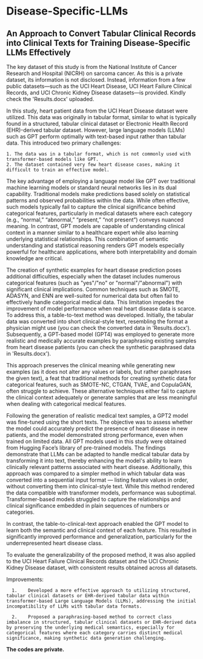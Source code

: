 # Disease-Specific-LLMs

## An Approach to Convert Tabular Clinical Records into Clinical Texts for Training Disease-Specific LLMs Effectively

The key dataset of this study is from the National Institute of Cancer Research and Hospital (NICRH) on sarcoma cancer. As this is a private dataset, its information is not disclosed. Instead, information from a few public datasets—such as the UCI Heart Disease, UCI Heart Failure Clinical Records, and UCI Chronic Kidney Disease datasets—is provided. Kindly check the 'Results.docx' uploaded.

In this study, heart patient data from the UCI Heart Disease dataset were utilized. This data was originally in tabular format, similar to what is typically found in a structured, tabular clinical dataset or Electronic Health Record (EHR)-derived tabular dataset. However, large language models (LLMs) such as GPT perform optimally with text-based input rather than tabular data. This introduced two primary challenges:

    1. The data was in a tabular format, which is not commonly used with transformer-based models like GPT.
    2. The dataset contained very few heart disease cases, making it difficult to train an effective model.
   
The key advantage of employing a language model like GPT over traditional machine learning models or standard neural networks lies in its dual capability. Traditional models make predictions based solely on statistical patterns and observed probabilities within the data. While often effective, such models typically fail to capture the clinical significance behind categorical features, particularly in medical datasets where each category (e.g., “normal,” “abnormal,” “present,” “not present”) conveys nuanced meaning. In contrast, GPT models are capable of understanding clinical context in a manner similar to a healthcare expert while also learning underlying statistical relationships. This combination of semantic understanding and statistical reasoning renders GPT models especially powerful for healthcare applications, where both interpretability and domain knowledge are critical.

The creation of synthetic examples for heart disease prediction poses additional difficulties, especially when the dataset includes numerous categorical features (such as "yes"/"no" or "normal"/"abnormal") with significant clinical implications. Common techniques such as SMOTE, ADASYN, and ENN are well-suited for numerical data but often fail to effectively handle categorical medical data. This limitation impedes the improvement of model performance when real heart disease data is scarce.
To address this, a table-to-text method was developed. Initially, the tabular data was converted into short clinical-style text, resembling the format a physician might use (you can check the converted data in 'Results.docx'). Subsequently, a GPT-based model (GPT4) was employed to generate more realistic and medically accurate examples by paraphrasing existing samples from heart disease patients (you can check the synthetic paraphrased data in 'Results.docx').

This approach preserves the clinical meaning while generating new examples (as it does not alter any values or labels, but rather paraphrases the given text), a feat that traditional methods for creating synthetic data for categorical features, such as SMOTE-NC, CTGAN, TVAE, and CopulaGAN, often struggle to achieve. These alternative techniques either fail to capture the clinical context adequately or generate samples that are less meaningful when dealing with categorical medical features.

Following the generation of realistic medical text samples, a GPT2 model was fine-tuned using the short texts. The objective was to assess whether the model could accurately predict the presence of heart disease in new patients, and the model demonstrated strong performance, even when trained on limited data.
All GPT models used in this study were obtained from Hugging Face’s library of pre-trained models. The findings demonstrate that LLMs can be adapted to handle medical tabular data by transforming it into text, thereby enhancing the model's ability to learn clinically relevant patterns associated with heart disease.
Additionally, this approach was compared to a simpler method in which tabular data was converted into a sequential input format — listing feature values in order, without converting them into clinical-style text. While this method rendered the data compatible with transformer models, performance was suboptimal. Transformer-based models struggled to capture the relationships and clinical significance embedded in plain sequences of numbers or categories.

In contrast, the table-to-clinical-text approach enabled the GPT model to learn both the semantic and clinical context of each feature. This resulted in significantly improved performance and generalization, particularly for the underrepresented heart disease class.

To evaluate the generalizability of the proposed method, it was also applied to the UCI Heart Failure Clinical Records dataset and the UCI Chronic Kidney Disease dataset, with consistent results obtained across all datasets.

Improvements:
  
      1.	Developed a more effective approach to utilizing structured, tabular clinical datasets or EHR-derived tabular data within transformer-based Large Language Models (LLMs), addressing the initial incompatibility of LLMs with tabular data formats.
      
      2.	Proposed a paraphrasing-based method to correct class imbalance in structured, tabular clinical datasets or EHR-derived data by preserving the underlying medical semantics, especially for categorical features where each category carries distinct medical significance, making synthetic data generation challenging.

**The codes are private.**
